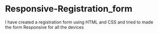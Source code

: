 # Responsive-Registration_form
I have created a registration form using HTML and CSS and tried to  made the form Responsive for all the devices
